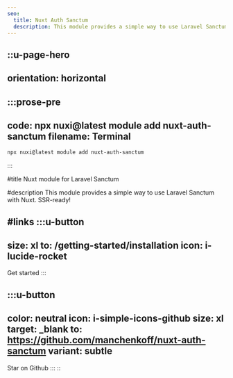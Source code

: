 ```yaml
---
seo:
  title: Nuxt Auth Sanctum
  description: This module provides a simple way to use Laravel Sanctum with Nuxt. SSR-ready!
---
```


::u-page-hero
---
orientation: horizontal
---
  :::prose-pre
  ---
  code: npx nuxi@latest module add nuxt-auth-sanctum
  filename: Terminal
  ---
  ```bash
  npx nuxi@latest module add nuxt-auth-sanctum
  ```
  :::

#title
Nuxt module for Laravel Sanctum 

#description
This module provides a simple way to use Laravel Sanctum with Nuxt. SSR-ready!

#links
  :::u-button
  ---
  size: xl
  to: /getting-started/installation
  icon: i-lucide-rocket
  ---
  Get started
  :::

  :::u-button
  ---
  color: neutral
  icon: i-simple-icons-github
  size: xl
  target: _blank
  to: https://github.com/manchenkoff/nuxt-auth-sanctum
  variant: subtle
  ---
  Star on Github
  :::
::
